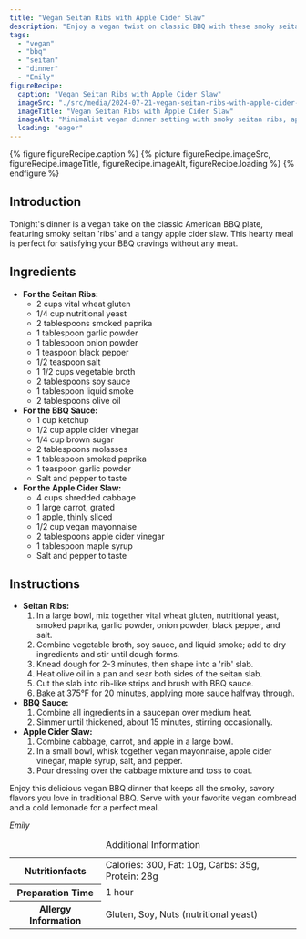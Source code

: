 ```yaml
---
title: "Vegan Seitan Ribs with Apple Cider Slaw"
description: "Enjoy a vegan twist on classic BBQ with these smoky seitan ribs paired with a tangy apple cider slaw. A satisfying, plant-based dinner option."
tags:
  - "vegan"
  - "bbq"
  - "seitan"
  - "dinner"
  - "Emily"
figureRecipe: 
  caption: "Vegan Seitan Ribs with Apple Cider Slaw"
  imageSrc: "./src/media/2024-07-21-vegan-seitan-ribs-with-apple-cider-slaw-6349.png"
  imageTitle: "Vegan Seitan Ribs with Apple Cider Slaw"
  imageAlt: "Minimalist vegan dinner setting with smoky seitan ribs, apple cider slaw, extra BBQ sauce, and lemonade on a modern plate against a neutral background."
  loading: "eager"
---
```


{% figure figureRecipe.caption %}
{% picture figureRecipe.imageSrc, figureRecipe.imageTitle, figureRecipe.imageAlt, figureRecipe.loading %}
{% endfigure %}

## Introduction

Tonight's dinner is a vegan take on the classic American BBQ plate, featuring smoky seitan 'ribs' and a tangy apple cider slaw. This hearty meal is perfect for satisfying your BBQ cravings without any meat.

## Ingredients

- **For the Seitan Ribs:**
  - 2 cups vital wheat gluten
  - 1/4 cup nutritional yeast
  - 2 tablespoons smoked paprika
  - 1 tablespoon garlic powder
  - 1 tablespoon onion powder
  - 1 teaspoon black pepper
  - 1/2 teaspoon salt
  - 1 1/2 cups vegetable broth
  - 2 tablespoons soy sauce
  - 1 tablespoon liquid smoke
  - 2 tablespoons olive oil
- **For the BBQ Sauce:**
  - 1 cup ketchup
  - 1/2 cup apple cider vinegar
  - 1/4 cup brown sugar
  - 2 tablespoons molasses
  - 1 tablespoon smoked paprika
  - 1 teaspoon garlic powder
  - Salt and pepper to taste
- **For the Apple Cider Slaw:**
  - 4 cups shredded cabbage
  - 1 large carrot, grated
  - 1 apple, thinly sliced
  - 1/2 cup vegan mayonnaise
  - 2 tablespoons apple cider vinegar
  - 1 tablespoon maple syrup
  - Salt and pepper to taste

## Instructions

- **Seitan Ribs:**
  1. In a large bowl, mix together vital wheat gluten, nutritional yeast, smoked paprika, garlic powder, onion powder, black pepper, and salt.
  2. Combine vegetable broth, soy sauce, and liquid smoke; add to dry ingredients and stir until dough forms.
  3. Knead dough for 2-3 minutes, then shape into a 'rib' slab.
  4. Heat olive oil in a pan and sear both sides of the seitan slab.
  5. Cut the slab into rib-like strips and brush with BBQ sauce.
  6. Bake at 375°F for 20 minutes, applying more sauce halfway through.
- **BBQ Sauce:**
  1. Combine all ingredients in a saucepan over medium heat.
  2. Simmer until thickened, about 15 minutes, stirring occasionally.
- **Apple Cider Slaw:**
  1. Combine cabbage, carrot, and apple in a large bowl.
  2. In a small bowl, whisk together vegan mayonnaise, apple cider vinegar, maple syrup, salt, and pepper.
  3. Pour dressing over the cabbage mixture and toss to coat.

Enjoy this delicious vegan BBQ dinner that keeps all the smoky, savory flavors you love in traditional BBQ. Serve with your favorite vegan cornbread and a cold lemonade for a perfect meal.

*Emily*

<table><caption class='sr-only'>Additional Information</caption><tr><th>Nutritionfacts</th><td>Calories: 300, Fat: 10g, Carbs: 35g, Protein: 28g&nbsp;</td></tr><tr><th>Preparation Time</th><td>1 hour&nbsp;</td></tr><tr><th>Allergy Information</th><td>Gluten, Soy, Nuts (nutritional yeast)&nbsp;</td></tr></table>

